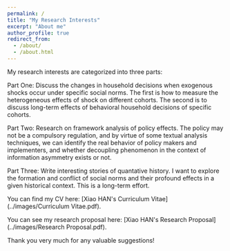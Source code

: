 ```yaml
---
permalink: /
title: "My Research Interests"
excerpt: "About me"
author_profile: true
redirect_from: 
  - /about/
  - /about.html
---
```


My research interests are categorized into three parts:

Part One: Discuss the changes in household decisions when exogenous shocks occur under specific social norms. The first is how to measure the heterogeneous effects of shock on different cohorts. The second is to discuss long-term effects of behavioral household decisions of specific cohorts.

Part Two: Research on framework analysis of policy effects. The policy may not be a compulsory regulation, and by virtue of some textual analysis techniques, we can identify the real behavior of policy makers and implementers, and whether decoupling phenomenon in the context of information asymmetry exists or not.

Part Three: Write interesting stories of quantative history. I want to explore the formation and conflict of social norms and their profound effects in a given historical context. This is a long-term effort.

You can find my CV here: [Xiao HAN's Curriculum Vitae](../images/Curriculum Vitae.pdf).

You can see my research proposal here: [Xiao HAN's Research Proposal](../images/Research Proposal.pdf).

Thank you very much for any valuable suggestions!
